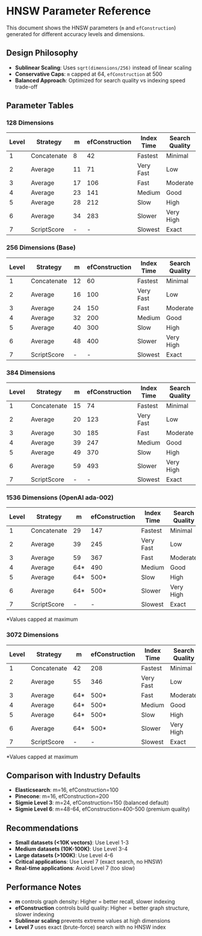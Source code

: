 # HNSW Parameter Reference

This document shows the HNSW parameters (`m` and `efConstruction`) generated for different accuracy levels and dimensions.

## Design Philosophy

- **Sublinear Scaling**: Uses `sqrt(dimensions/256)` instead of linear scaling
- **Conservative Caps**: `m` capped at 64, `efConstruction` at 500
- **Balanced Approach**: Optimized for search quality vs indexing speed trade-off

## Parameter Tables

### 128 Dimensions
| Level | Strategy     | m  | efConstruction | Index Time | Search Quality |
|-------|-------------|-----|----------------|------------|----------------|
| 1     | Concatenate | 8   | 42             | Fastest    | Minimal        |
| 2     | Average     | 11  | 71             | Very Fast  | Low            |
| 3     | Average     | 17  | 106            | Fast       | Moderate       |
| 4     | Average     | 23  | 141            | Medium     | Good           |
| 5     | Average     | 28  | 212            | Slow       | High           |
| 6     | Average     | 34  | 283            | Slower     | Very High      |
| 7     | ScriptScore | -   | -              | Slowest    | Exact          |

### 256 Dimensions (Base)
| Level | Strategy     | m  | efConstruction | Index Time | Search Quality |
|-------|-------------|-----|----------------|------------|----------------|
| 1     | Concatenate | 12  | 60             | Fastest    | Minimal        |
| 2     | Average     | 16  | 100            | Very Fast  | Low            |
| 3     | Average     | 24  | 150            | Fast       | Moderate       |
| 4     | Average     | 32  | 200            | Medium     | Good           |
| 5     | Average     | 40  | 300            | Slow       | High           |
| 6     | Average     | 48  | 400            | Slower     | Very High      |
| 7     | ScriptScore | -   | -              | Slowest    | Exact          |

### 384 Dimensions
| Level | Strategy     | m  | efConstruction | Index Time | Search Quality |
|-------|-------------|-----|----------------|------------|----------------|
| 1     | Concatenate | 15  | 74             | Fastest    | Minimal        |
| 2     | Average     | 20  | 123            | Very Fast  | Low            |
| 3     | Average     | 30  | 185            | Fast       | Moderate       |
| 4     | Average     | 39  | 247            | Medium     | Good           |
| 5     | Average     | 49  | 370            | Slow       | High           |
| 6     | Average     | 59  | 493            | Slower     | Very High      |
| 7     | ScriptScore | -   | -              | Slowest    | Exact          |

### 1536 Dimensions (OpenAI ada-002)
| Level | Strategy     | m  | efConstruction | Index Time | Search Quality |
|-------|-------------|-----|----------------|------------|----------------|
| 1     | Concatenate | 29  | 147            | Fastest    | Minimal        |
| 2     | Average     | 39  | 245            | Very Fast  | Low            |
| 3     | Average     | 59  | 367            | Fast       | Moderate       |
| 4     | Average     | 64* | 490            | Medium     | Good           |
| 5     | Average     | 64* | 500*           | Slow       | High           |
| 6     | Average     | 64* | 500*           | Slower     | Very High      |
| 7     | ScriptScore | -   | -              | Slowest    | Exact          |

*Values capped at maximum

### 3072 Dimensions
| Level | Strategy     | m  | efConstruction | Index Time | Search Quality |
|-------|-------------|-----|----------------|------------|----------------|
| 1     | Concatenate | 42  | 208            | Fastest    | Minimal        |
| 2     | Average     | 55  | 346            | Very Fast  | Low            |
| 3     | Average     | 64* | 500*           | Fast       | Moderate       |
| 4     | Average     | 64* | 500*           | Medium     | Good           |
| 5     | Average     | 64* | 500*           | Slow       | High           |
| 6     | Average     | 64* | 500*           | Slower     | Very High      |
| 7     | ScriptScore | -   | -              | Slowest    | Exact          |

*Values capped at maximum

## Comparison with Industry Defaults

- **Elasticsearch**: m=16, efConstruction=100
- **Pinecone**: m=16, efConstruction=200
- **Sigmie Level 3**: m=24, efConstruction=150 (balanced default)
- **Sigmie Level 6**: m=48-64, efConstruction=400-500 (premium quality)

## Recommendations

- **Small datasets (<10K vectors)**: Use Level 1-3
- **Medium datasets (10K-100K)**: Use Level 3-4
- **Large datasets (>100K)**: Use Level 4-6
- **Critical applications**: Use Level 7 (exact search, no HNSW)
- **Real-time applications**: Avoid Level 7 (too slow)

## Performance Notes

- **m** controls graph density: Higher = better recall, slower indexing
- **efConstruction** controls build quality: Higher = better graph structure, slower indexing
- **Sublinear scaling** prevents extreme values at high dimensions
- **Level 7** uses exact (brute-force) search with no HNSW index
